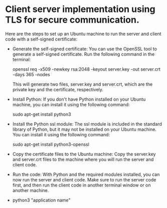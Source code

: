 # Client server implementation using TLS for secure communication.

Here are the steps to set up an Ubuntu machine to run the server and client code with a self-signed certificate:

- Generate the self-signed certificate: You can use the OpenSSL tool to generate a self-signed certificate. Run the following command in the terminal:

  openssl req -x509 -newkey rsa:2048 -keyout server.key -out server.crt -days 365 -nodes
  
  This will generate two files, server.key and server.crt, which are the private key and the certificate, respectively.

- Install Python: If you don't have Python installed on your Ubuntu machine, you can install it using the following command:

  sudo apt-get install python3

- Install the Python ssl module: The ssl module is included in the standard library of Python, but it may not be installed on your Ubuntu machine. You can install it using the following command:

  sudo apt-get install python3-openssl

- Copy the certificate files to the Ubuntu machine: Copy the server.key and server.crt files to the machine where you will run the server and client code.

- Run the code: With Python and the required modules installed, you can now run the server and client code. Make sure to run the server code first, and then run the client code in another terminal window or on another machine.
- python3 "application name"
